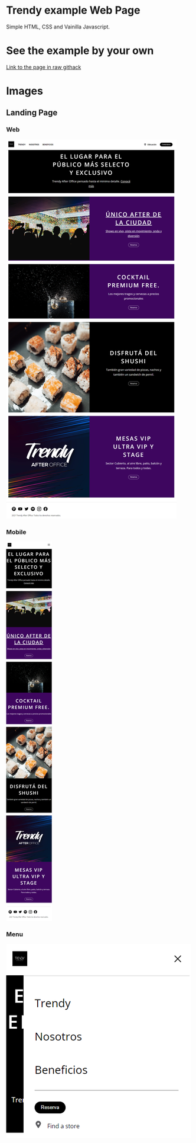 # Trendy example Web Page

Simple HTML, CSS and Vainilla Javascript.

# See the example by your own

[Link to the page in raw githack](https://rawcdn.githack.com/jchemile/singlepages/c5e9ae87eed3a92b32dab6a30dd10de77a3d3c89/trendy/index.html)

# Images

## Landing Page
### Web
![Web](./img/examples/web.png)

### Mobile
![Mobile](./img/examples/mobile.png)

### Menu
![Menu](./img/examples/menu.png)